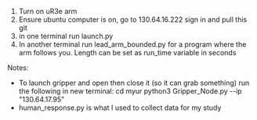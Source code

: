 1) Turn on uR3e arm
2) Ensure ubuntu computer is on, go to 130.64.16.222 sign in and pull this git
3) in one terminal run launch.py
4) In another terminal run lead_arm_bounded.py for a program where the arm follows you. Length can be set as run_time variable in seconds

Notes:
- To launch gripper and open then close it (so it can grab something) run the following in new terminal:
    cd myur
    python3 Gripper_Node.py --ip "130.64.17.95"
- human_response.py is what I used to collect data for my study
